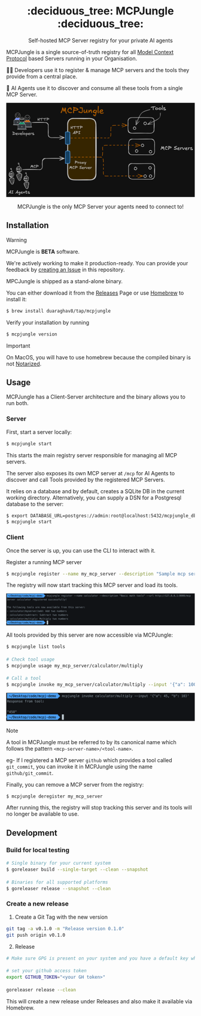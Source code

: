 <h1 align="center">
  :deciduous_tree: MCPJungle :deciduous_tree:
</h1>
<p align="center">
  Self-hosted MCP Server registry for your private AI agents
</p>

MCPJungle is a single source-of-truth registry for all [Model Context Protocol](https://modelcontextprotocol.io/introduction) based Servers running in your Organisation.

🧑‍💻 Developers use it to register & manage MCP servers and the tools they provide from a central place.

🤖 AI Agents use it to discover and consume all these tools from a single MCP Server.

![diagram](./assets/mcpjungle-diagram/mcpjungle-diagram.png)

<p align="center">MCPJungle is the only MCP Server your agents need to connect to!</p>

## Installation

> [!WARNING]
> MCPJungle is **BETA** software.
>
> We're actively working to make it production-ready.
> You can provide your feedback by [creating an Issue](https://github.com/duaraghav8/MCPJungle/issues) in this repository.


MPCJungle is shipped as a stand-alone binary.

You can either download it from the [Releases](https://github.com/duaraghav8/MCPJungle/releases) Page or use [Homebrew](https://brew.sh/) to install it:

```bash
$ brew install duaraghav8/tap/mcpjungle
```

Verify your installation by running

```bash
$ mcpjungle version
```

> [!IMPORTANT]
> On MacOS, you will have to use homebrew because the compiled binary is not [Notarized](https://developer.apple.com/documentation/security/notarizing-macos-software-before-distribution).


## Usage

MCPJungle has a Client-Server architecture and the binary allows you to run both.

### Server
First, start a server locally:

```bash
$ mcpjungle start
```

This starts the main registry server responsible for managing all MCP servers.

The server also exposes its own MCP server at `/mcp` for AI Agents to discover and call Tools provided by the registered MCP Servers.

It relies on a database and by default, creates a SQLite DB in the current working directory.
Alternatively, you can supply a DSN for a Postgresql database to the server:

```bash
$ export DATABASE_URL=postgres://admin:root@localhost:5432/mcpjungle_db
$ mcpjungle start
```

### Client
Once the server is up, you can use the CLI to interact with it.

Register a running MCP server
```bash
$ mcpjungle register --name my_mcp_server --description "Sample mcp server providing some tools" --url http://127.0.0.1:8000/mcp
```

The registry will now start tracking this MCP server and load its tools.

![register a MCP server in MCPJungle](./assets/register-mcp-server.png)

All tools provided by this server are now accessible via MCPJungle:

```bash
$ mcpjungle list tools

# Check tool usage
$ mcpjungle usage my_mcp_server/calculator/multiply

# Call a tool
$ mcpjungle invoke my_mcp_server/calculator/multiply --input '{"a": 100, "b": 50}'

```

![Call a tool via MCPJungle Proxy MCP server](./assets/tool-call.png)

> [!NOTE]
> A tool in MCPJungle must be referred to by its canonical name which follows the pattern `<mcp-server-name>/<tool-name>`.
>
> eg- If I registered a MCP server `github` which provides a tool called `git_commit`, you can invoke it in MCPJungle using the name `github/git_commit`.


Finally, you can remove a MCP server from the registry:
```bash
$ mcpjungle deregister my_mcp_server
```

After running this, the registry will stop tracking this server and its tools will no longer be available to use.

## Development

### Build for local testing
```bash
# Single binary for your current system
$ goreleaser build --single-target --clean --snapshot

# Binaries for all supported platforms
$ goreleaser release --snapshot --clean
```

### Create a new release
1. Create a Git Tag with the new version

```bash
git tag -a v0.1.0 -m "Release version 0.1.0"
git push origin v0.1.0
```

2. Release
```bash
# Make sure GPG is present on your system and you have a default key which is added to Github.

# set your github access token
export GITHUB_TOKEN="<your GH token>"

goreleaser release --clean
```

This will create a new release under Releases and also make it available via Homebrew.
